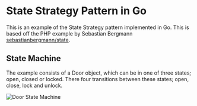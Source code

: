 # State Strategy Pattern in Go
This is an example of the State Strategy pattern implemented in Go. This is based off the PHP example by Sebastian Bergmann [sebastianbergmann/state](https://github.com/sebastianbergmann/state).

## State Machine
The example consists of a Door object, which can be in one of three states; open, closed or locked. There four transitions between these states; open, close, lock and unlock. 

![Door State Machine](https://github.com/JalfResi/)